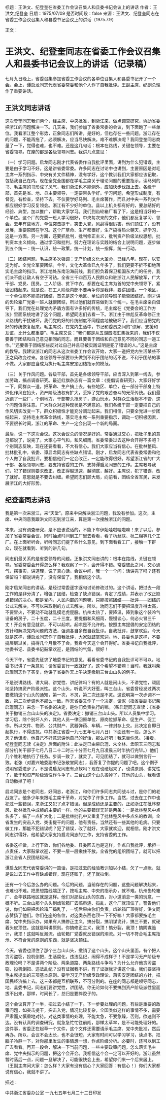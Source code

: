 标题：王洪文、纪登奎在省委工作会议召集人和县委书记会议上的讲话
作者：王洪文,纪登奎
日期：1975/07/09
是否时间段：false
来源：王洪文、纪登奎同志在省委工作会议召集人和县委书记会议上的讲话（1975.7.9）

正文：

# 王洪文、纪登奎同志在省委工作会议召集人和县委书记会议上的讲话（记录稿）

七月九日晚上，省委召集参加省委工作会议的各单位召集人和县委书记开了一个会。会上，谭启龙同志代表省委常委和他个人作了自我批评。王副主席、纪副总理作了重要讲话。

## 王洪文同志讲话

这次登奎同志我们两个，经主席、中央批准，到浙江来，做点调查研究，协助省委把浙江的问题解决一下。几天来，我们参加了省委常委的会议，到下面跑了一些单位。我看浙江整个形势，正象同志们所讲，是好的，但也存在一些问题。浙江存在的问题，不能再拖了，必须解决，应当尽快解决。难不难解决呢？我同登奎同志商量了一下，觉得也难，也不难。还是这几句话：根本在路线，关键在领导，主要在省委领导。在座的都是各级领导同志。我讲几点意见：

（一）学习问题。启龙同志刚才代表省委作自我批评里面，讲到为什么犯错误，主要是由于学习不好。这是讲省委常委。许多同志在讨论中也讲到，主要原因是对毛主席一系列指示、中央有关文件精神，没有学好，这个教训我们大家都应该记取，包括我自己在内。现在全党全国都在学毛主席关于理论问题的重要指示，读马列的书、毛主席的书形成了风气，我们浙江也不能例外，应加快步伐跟上去。各级干部，首先是省、地、县主要领导，一定要带头学好。学习问题，希望形成制度，有督促，有检查，坚持下去。不仅要学好马列、毛主席著作，而且对中央一系列文件都应很好学习反复领会。浙江有不少好的单位。县以上机关都有好的，要总结好的经验、典型，加以推广，帮助大家学习。我们到齿轮箱厂看了下，这是相当好的一个单位。这个厂的党委一班人学习很好，中央每次来的文件，他们都反复学习、领会。去年有些地方、单位突击提干，突击入党，风刮得很厉害，他们顶住了，没有发展，重要原因在学习。这个厂草命、生产都很好，生产搞得热火朝天。抓学习，这是一方面。另一方面，还要抓批判，批判修正主义，批判资产阶级法权思想，批判资本主义倾向。通过学习和批判，努力在理论与实践的结合上说明问题，逐步做到五个统一：统一认识，统一政策，统一计划，统一指挥，统一行动。

（二）团结问题。毛主席多次强调：无产阶级文化大革命，已经八年。现在，以安定为好。全党全军要团结。今年，文化大革命已九年多了，我们更要不折不扣地落实毛主席的指示。浙江地处东南沿海前线，我们担负着保卫祖国东大门的任务，我们决不能让敌人有空子可钻。全省三千四百万人民群众和驻浙江人民解放军，广大干部、党员、团员，工人阶级、贫下中农，都要在毛主席为首的党中央领导下，紧密团结起来。就是说，在工人阶级内部不要再争你是我非，要讲团结。一个地区，一个单位能不能搞好团结，首先是这个地区、单位的领导班子能否团结好。刚才讲的齿轮箱厂党委一班人就很团结，所以他们就容易做到五个统一。在毛主席亲自倡导下，我们党在处理党内矛盾方面有许多好的传统，毛主席在《党委会的工作方法》里面系统地讲了这个问题，希望同志们去看一下。浙江由于林彪反革命修正主义路线的干扰破坏，我们党的好的传统制度不同程度地被破坏了。我们应当把党的好的传统恢复起来。毛主席说，在党内生活中，书记和委员之间的“谅解、支援和友谊，比什么都重要”。毛主席又说：“我们都是从五湖四海汇集拢来的，我们不仅要善于团结和自己意见相同的同志，而且要善于团结和自己意见不同的同志一道工作。”“还要善于团结那些反对过自己并且已被实践证明是犯了错误的人。”这是主席的教导。我建议浙江的同志从这次省委工作会议开始，大家一道把党内生活某些不正之风改变过来。各级领导干部要带头做到不利于团结的话不说，不利于团结的事不做。大家都应当成为执行毛主席安定团结指示的模范。

（三）关于作风问题。各级干部，首先是各级领导干部，应当深入到第一线去，参加劳动，搞点调查研究。最近红旗杂志有一篇文章：《提倡调查研究》，大家好好学一下，同群众一道，把革命、生产搞上去。有些地区、单位，在一部分干部身上特殊化作风在抬头，资产阶级法权有扩大，丢掉了党的艰苦奋斗的光荣传统。我们最近跑了一些厂，个别地方，干部带头抢房子，游山玩水，对群众生活根本不管，这个问题值得注意。广大群众对这种现状是不满意的。我们各级干部一定要把自己的作风切实改变一下，群众积极性才能充分调动起来。我们相信，只要全党进一步团结起来，坚持毛主席革命路线，落实毛主席一系列重要指示，调动一切积极因素，不要很长时间，浙江的革命、生产一定会出现一个新的局面。

最后，说一下这次会议。这次会议总的情况是好的。常委通过交心，把肚子里的意见都说了，说完了。大家心平气和，和风细雨。省委常委过去这种会开得不多吧？个别同志反映，现在还要看看，不大有信心。我们大家应当有信心。在批林整风、批林批孔中，省委、谭启龙同志有些缺点错误。刚才，启龙同志代表省委常委和他个人做了自我批评。要相信他们一定会改正，一定能改得很好。希望浙江省的广大干部、各级领导同志，要支持省委的工作，支持谭启龙同志的工作。主席教导我们，犯了错误则要求改正，改正得越迅速，越彻底，越好。主席说，犯了错误，改了就好。意思就是不要去纠缠。希望同志们顾大局，向前看，团结全省军民，来发展浙江的大好形势。

## 纪登奎同志讲话

我是第一次来浙江，来“天堂”。原来中央解决浙江问题，我没有参加。这次，主席、中央同意我跟洪文同志到浙江来，算是第一次接触浙江的问题。

本来，没有调查研究，是不应该说话的，不能下车伊始哇啦哇啦嘛！来了以后，参加了省委常委会议，同时抽点时间到工厂里去看看，看了杭丝联、杭二棉等几个工厂。在上面听听会，听听同志们提了些什么意见，到下面看看工厂，接触一下群众，现在就看到、听到的讲几句。

同志们最关系的是省委领导的问题。正象洪文同志讲的：根本在路线，关键在领导。省委常委会开得怎么样？我观察了一下，会开得不错。常委彼此之间，交心通气，摆事实，讲道理，说了真心话。会议中间，我一个一个问：话讲完了吗？还有保留吗？都说讲完了，没有保留了。我相信这个话。

刚才启龙同志的讲话，是经过常委逐字逐句讨论修改过的。这个讲话，把过去一段工作的是非分清了，增强了团结，检查了缺点错误，肯定了成绩，并表示了改正缺点错误的决心。都是党内，人民内部的问题嘛，只能按照团结——批评——团结的公式去解决，不可以采取别的方式去解决。所以，劝同志们不要把温度升得太高，不要冒火，不要动不动就乱摸老虎屁股。杭州太热了，要降温，降到象这个装冷气设备的房子，二十五度，二十三度。要提倡和风细雨，慢慢谈心，何必火冒三千丈！开会有意见就讲，不可以起哄。起哄是不允许的。按照主席提倡的安定团结的方针和解决党内问题的方法，强调各自多做自我批评。自我批评，鼓掌欢迎。今天就是这样，谭启龙同志作了自我批评，大家就鼓掌欢迎。地、县委也是这样，不要搞层层过关，搞得几个月散不了会。我看今天这个会开得好。省委书记自我批评，地委书记、县委书记鼓掌欢迎，是团结的气氛，很好！

今天下午，省委先征求了地委书记的意见，看看省委书记的自我批评可不可以。地委书记讲了一条意见：请省委言行一致就好了。这个希望不错嘛！当时，我就叫柴启琨同志作了答复，他讲了省委昨天上午决定撤销三台山山头的例子。

不是说讲路线、讲大局、讲党性、讲纪律吗？有的人就是闹山头，不讲党性，顽固地坚持搞资产阶级派性。这个山头，听说不大好惹，叫三台山。省委曾经发过两次要撤销这个山头的通知，第一次，不灵，第二次还是不灵。这说明第一次步调不一致，第二次步调也不那么一致。昨天省委又作了一个决定，请泥（指省委副书记柴启琨同志）来念一下省委的决定，是你们负责执行的嘛。（柴启琨同志宣读：《省委关于撤销三台山山头的决定》。省委决定：撤销三台山山头。所以人员集中学习。学习后，除个别坏人外，其他人员一律回原单位、原岗位抓革命、促生产、促工作。所以文件、物资、公共财产、武器弹药、车辆，一律封存上交。此决定自即日起执行，不得违抗。中共浙江省委一九七五年七月八日）下面还有一段，怎么不念？他谦虚，他自己不好意思讲他自己的好话，那么好吧！我来替你念。（接着，纪登奎同志读《决定》后面的附注：此决定已由柴启琨、朱全林、孟昭玉三同志和部分机关干部于七月八日二十二时三十分至七月九日凌晨三时半执行完毕。）他们几个胜利地执行了任务。步调一致了，就灵了。可见团结了，就可以做到言行一致。老张（对嘉兴地委副书记张敬堂同志），我答复了你提的问题了吧。这个例子说明省委进步了。不是说启龙同志有点软吗？现在也硬起来了，也讲原则、讲党性了，敢于和资产阶级派性作斗争了。三台山这个山头搬掉了，其他的山头，我看该自动撤掉了吧！

启龙同志是个老同志，好同志，老浙江，和你们许多同志共同战斗过，是你们的老战友了。他多少年来跟毛主席干革命，对党作了许多工作。当然，过去在工作中也犯过一些错误，来浙江又犯了点才错误。但是成绩还是主要的。正如浙江在批林整风、批林批孔中成绩的主要的一样。他的主要错误无非是两条：一是批林整风中点名多了，搞了一点扩大化；二是批林批孔中又重复了批林整风中多点名的教训。全省发生的突击入党、突击提干的问题，他有责任。当然还有一些其他的毛病。只要做工作，那能不犯错误呢？犯了错误，改了就好，大家就欢迎，就相信。刚才洪文同志讲得好，他希望大家支持启龙同志的工作，支持省委的工作。

省委这样做，上行下效，你们各地委、县委回去也是这样，作点自我批评，承担一点责任，大家鼓掌欢迎，不要一层一层揪住不放。全省党的组织团结了，就可以把浙江全省人民团结起来。

谭启龙同志代表常委讲的一篇话，是把过去的经验教训加以小结，欠了一点账，就是说过去工作中有缺点错误，现在还账了，还了就拉倒。

还有一个今后怎么办的问题。今后的问题，当前存在的问题，这些问题解决起来，也难也不难。把思想路线端正了，按毛主席、中央的指示办，就不难。杭州齿轮箱厂、金华铁路地区就是这样。他们对那些山头的东西，对小道消息一类的玩意，一概不听。三台山那个头头到齿轮箱厂去搞串连、捣乱，这个厂就顶住了，警告他们说，你们如果把齿轮箱厂捣乱了，一切后果由你们负责。齿轮箱厂顶得好，洪文同志赞扬了他们。你们在座的各位，对这类东西也顶一下不好嘛！大家都要按毛主席、党中央指示办，如果有人搞修正主义，搞分裂，搞阴谋诡计，搞三不要，就硬着头皮顶住。这就是叫讲原则。你搞修正主义，我顶！搞分裂，我顶！搞阴谋诡计，我顶！这就叫反潮流。齿轮箱厂党委就反错误的潮流。对一切不符合毛主席指示、不符合党的原则的东西，就是坚决顶住。

今天，省委也顶住了那个三台山山头，撤销了这个山头。这个山头里面，有个把人贪污盗窃，投机倒把，生活腐化，违法乱纪，闹得不成样子！不是学习无产阶级专政理论吗？不是讲两个阶级、两条道路、两条路线斗争吗？为什么允许他贪污盗窃、投机倒把、违法乱纪？没有证据我不讲，有了证据我才讲这个话。我们要坚持毛主席提出的三项基本原则。要学习无产阶级专政理论，落实安定团结的方针，把国民经济搞上去。这三条都是互相联系，不可分割的。在座的同志都是领导同志，地、县委书记，同志们要讲党性，讲团结，你无论如何不要搞到资产阶级派性里面拔不出来，那样，时间长了，总归是要摔跤子的。

这个会议算开了一半，把过去小结了一下。下一步要处理的问题，有些是重要的政策问题，如突击提干，突击入党，情况比较复杂，全国类似这样的事情不多，需要严肃而又慎重地对待。对这类事情的处理，不能太急，不要急躁，否则，欲速则不达。没有认真的调查研究，就急急忙忙往前闯，那样太草率，是不可能处理好的。这件事，省委正在起草一个文件，这个文件还需要请示毛主席、党中央批准，然后再办。所以，会议不会太长，也不会很短，大家有时间可以学习学习，读点书，把脑子冷静一下，对你那里发生的事情想一想，作点阶级分析。必要时，还可以到工厂去看看。再开一段会，解决一下当前问题，一些主要政策问题，怎么落实毛主席、党中央指示的问题，把这个会开会。我相信这个会一定可以开好的。浙江虽然暂时落后一点，问题一旦解决了，可能很快会上去，希望你们来一个后来居上。（王副主席问大家：怎么样？大家有没有信心？大家回答：有信心！）你们大家都说有信心，我就不讲了。

描述：

中共浙江省委办公室
一九七五年七月二十二日印发

